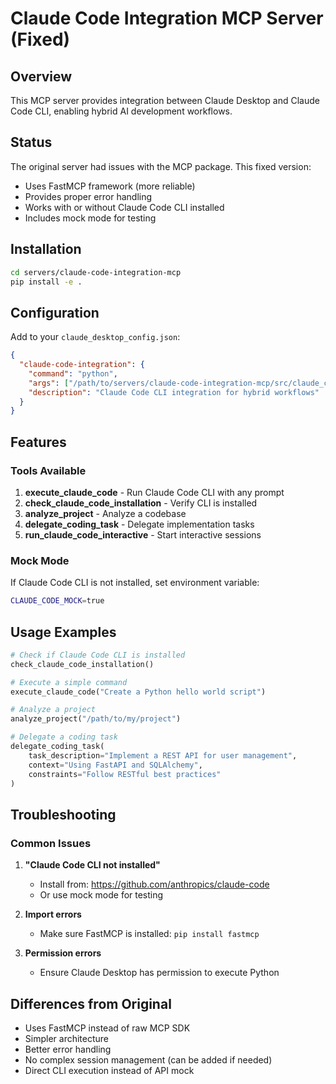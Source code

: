 # Claude Code Integration MCP Server (Fixed)

## Overview

This MCP server provides integration between Claude Desktop and Claude Code CLI, enabling hybrid AI development workflows.

## Status

The original server had issues with the MCP package. This fixed version:
- Uses FastMCP framework (more reliable)
- Provides proper error handling
- Works with or without Claude Code CLI installed
- Includes mock mode for testing

## Installation

```bash
cd servers/claude-code-integration-mcp
pip install -e .
```

## Configuration

Add to your `claude_desktop_config.json`:

```json
{
  "claude-code-integration": {
    "command": "python",
    "args": ["/path/to/servers/claude-code-integration-mcp/src/claude_code_integration/server_fixed.py"],
    "description": "Claude Code CLI integration for hybrid workflows"
  }
}
```

## Features

### Tools Available

1. **execute_claude_code** - Run Claude Code CLI with any prompt
2. **check_claude_code_installation** - Verify CLI is installed
3. **analyze_project** - Analyze a codebase
4. **delegate_coding_task** - Delegate implementation tasks
5. **run_claude_code_interactive** - Start interactive sessions

### Mock Mode

If Claude Code CLI is not installed, set environment variable:
```bash
CLAUDE_CODE_MOCK=true
```

## Usage Examples

```python
# Check if Claude Code CLI is installed
check_claude_code_installation()

# Execute a simple command
execute_claude_code("Create a Python hello world script")

# Analyze a project
analyze_project("/path/to/my/project")

# Delegate a coding task
delegate_coding_task(
    task_description="Implement a REST API for user management",
    context="Using FastAPI and SQLAlchemy",
    constraints="Follow RESTful best practices"
)
```

## Troubleshooting

### Common Issues

1. **"Claude Code CLI not installed"**
   - Install from: https://github.com/anthropics/claude-code
   - Or use mock mode for testing

2. **Import errors**
   - Make sure FastMCP is installed: `pip install fastmcp`

3. **Permission errors**
   - Ensure Claude Desktop has permission to execute Python

## Differences from Original

- Uses FastMCP instead of raw MCP SDK
- Simpler architecture
- Better error handling
- No complex session management (can be added if needed)
- Direct CLI execution instead of API mock